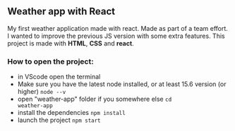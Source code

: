 ## Weather app with React

My first weather application made with react. Made as part of a team effort. I wanted to improve the previous JS version with some extra features. This project is made with <strong>HTML</strong>, <strong>CSS</strong> and <strong>react</strong>.

### How to open the project:
- in VScode open the terminal
- Make sure you have the latest node installed, or at least 15.6 version (or higher) <code>node --v</code>
- open "weather-app" folder if you somewhere else <code>cd weather-app</code>
- install the dependencies <code>npm install</code>
- launch the project <code>npm start<code>
